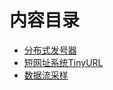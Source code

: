 # 内容目录

* [分布式发号器](distributed-id-generator.md)
* [短网址系统TinyURL](tinyurl.md)
* [数据流采样](data-stream-sampling.md)
